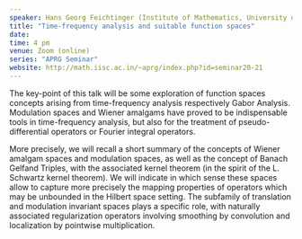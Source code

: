 ```yaml
---
speaker: Hans Georg Feichtinger (Institute of Mathematics, University of Vienna, Austria)
title: "Time-frequency analysis and suitable function spaces"
date: 
time: 4 pm
venue: Zoom (online)
series: "APRG Seminar"
website: http://math.iisc.ac.in/~aprg/index.php?id=seminar20-21
---
```


The key-point of this talk will be some exploration of
function spaces concepts arising from time-frequency analysis
respectively Gabor Analysis. Modulation spaces and Wiener
amalgams have proved to be indispensable tools in time-frequency
analysis, but also for the treatment of pseudo-differential
operators or Fourier integral operators.

More precisely, we will recall a short summary of the concepts
of Wiener amalgam spaces and modulation spaces, as well as the
concept of Banach Gelfand Triples, with the associated kernel
theorem (in the spirit of the L. Schwartz kernel theorem).
We will indicate in which sense these spaces allow to
capture more precisely the mapping properties of operators
which may be unbounded in the Hilbert space setting.
The subfamily of translation and modulation invariant spaces
plays a specific role, with naturally associated regularization
operators involving smoothing by convolution and localization
by pointwise multiplication.
